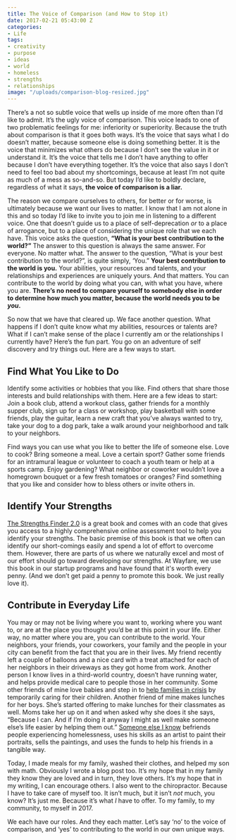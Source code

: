 ```yaml
---
title: The Voice of Comparison (and How to Stop it)
date: 2017-02-21 05:43:00 Z
categories:
- Life
tags:
- creativity
- purpose
- ideas
- world
- homeless
- strengths
- relationships
image: "/uploads/comparison-blog-resized.jpg"
---
```


There’s a not so subtle voice that wells up inside of me more often than I’d like to admit. It’s the ugly voice of comparison. This voice leads to one of two problematic feelings for me: inferiority or superiority. Because the truth about comparison is that it goes both ways. It’s the voice that says what I do doesn’t matter, because someone else is doing something better. It is the voice that minimizes what others do because I don’t see the value in it or understand it. It’s the voice that tells me I don’t have anything to offer because I don’t have everything together. It’s the voice that also says I don’t need to feel too bad about my shortcomings, because at least I’m not quite as much of a mess as so-and-so. But today I’d like to boldly declare, regardless of what it says, **the voice of comparison is a liar.** <!-- more -->

The reason we compare ourselves to others, for better or for worse, is ultimately because we want our lives to matter. I know that I am not alone in this and so today I’d like to invite you to join me in listening to a different voice. One that doesn’t guide us to a place of self-deprecation _or_ to a place of arrogance, but to a place of considering the unique role that we each have. This voice asks the question, **“What is your best contribution to the world?”** The answer to this question is always the same answer. For everyone. No matter what. The answer to the question, “What is your best contribution to the world?”, is quite simply, ‘You.” **Your best contribution to the world is you.** Your abilities, your resources and talents, and your relationships and experiences are uniquely yours. And that matters. You can contribute to the world by doing what you can, with what you have, where you are.  **There’s no need to compare yourself to somebody else in order to determine how much you matter, because the world needs you to be _you_.**  

So now that we have that cleared up. We face another question.  What happens if I don’t quite know what my abilities, resources or talents are?  What if I can’t make sense of the place I currently am or the relationships I currently have? Here’s the fun part. You go on an adventure of self discovery and try things out. Here are a few ways to start. 

## Find What You Like to Do 

Identify some activities or hobbies that you like. Find others that share those interests and build relationships with them. Here are a few ideas to start: Join a book club, attend a workout class, gather friends for a monthly supper club, sign up for a class or workshop, play basketball with some friends, play the guitar, learn a new craft that you’ve always wanted to try, take your dog to a dog park, take a walk around your neighborhood and talk to your neighbors. 

Find ways you can use what you like to better the life of someone else. Love to cook? Bring someone a meal. Love a certain sport? Gather some friends for an intramural league or volunteer to coach a youth team or help at a sports camp. Enjoy gardening? What neighbor or coworker wouldn’t love a homegrown bouquet or a few fresh tomatoes or oranges? Find something that you like and consider how to bless others or invite others in.

## Identify Your Strengths
[The Strengths Finder 2.0](https://www.amazon.com/StrengthsFinder-2-0-Tom-Rath/dp/159562015X/ref=sr_1_1?ie=UTF8&qid=1487737297&sr=8-1&keywords=strengths+finder+2.0) is a great book and comes with an code that gives you access to a highly comprehensive online assessment tool to help you identify your strengths. The basic premise of this book is that we often can identify our short-comings easily and spend a lot of effort to overcome them.  However, there are parts of us where we naturally excel and most of our effort should go toward developing our strengths. At Wayfare, we use this book in our startup programs and have found that it's worth every penny. (And we don’t get paid a penny to promote this book. We just really love it).

## Contribute in Everyday Life

You may or may not be living where you want to, working where you want to, or are at the place you thought you’d be at this point in your life. Either way, no matter where you are, you can contribute to the world.  Your neighbors, your friends, your coworkers, your family and the people in your city can benefit from the fact that you are in their lives. My friend recently left a couple of balloons and a nice card with a treat attached for each of her neighbors in their driveways as they got home from work. Another person I know lives in a third-world country, doesn’t have running water, and helps provide medical care to people those in her community.  Some other friends of mine love babies and step in to [help families in crisis](http://safe-families.org) by temporarily caring for their children. Another friend of mine makes lunches for her boys. She’s started offering to make lunches for their classmates as well. Moms take her up on it and when asked why she does it she says, “Because I can. And if I’m doing it anyway I might as well make someone else’s life easier by helping them out.” [Someone else I know](http://www.facesofsantaana.com) befriends people experiencing homelessness, uses his skills as an artist to paint their portraits, sells the paintings, and uses the funds to help his friends in a tangible way. 

Today, I made meals for my family, washed their clothes, and helped my son with math. Obviously I wrote a blog post too. It’s my hope that in my family they know they are loved and in turn, they love others. It’s my hope that in my writing, I can encourage others. I also went to the chiropractor. Because I have to take care of myself too. It isn’t much, but it isn’t _not_ much, you know? It’s just me. Because it’s what _I_ have to offer.  To my family, to my community, to myself in 2017. 

We each have our roles. And they each matter. Let’s say ‘no’ to the voice of comparison, and ‘yes’ to contributing to the world in our own unique ways. 
